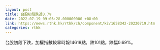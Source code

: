 ```yaml
---
layout: post
title: 台股初段跌近0.7%
date: 2022-07-19 09:03:28.000000000 +08:00
link: https://news.rthk.hk/rthk/ch/component/k2/1658342-20220719.htm
categories: rthk
---
```


台股初段下跌，加權指數較早時報14618點，跌101點，跌幅0.69%。
